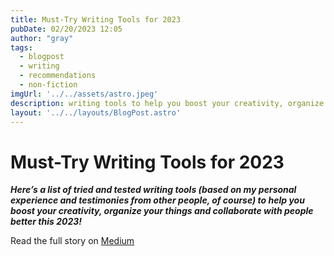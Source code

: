 ```yaml
---
title: Must-Try Writing Tools for 2023
pubDate: 02/20/2023 12:05
author: "gray"
tags:
  - blogpost
  - writing
  - recommendations
  - non-fiction
imgUrl: '../../assets/astro.jpeg'
description: writing tools to help you boost your creativity, organize your things and collaborate with people better this 2023
layout: '../../layouts/BlogPost.astro'
---
```


# Must-Try Writing Tools for 2023


***Here’s a list of tried and tested writing tools (based on my personal experience and testimonies from other people, of course) to help you boost your creativity, organize your things and collaborate with people better this 2023!***


Read the full story on [Medium](https://medium.com/@todorokis/must-try-writing-tools-in-2023-dbe9eca22723)
